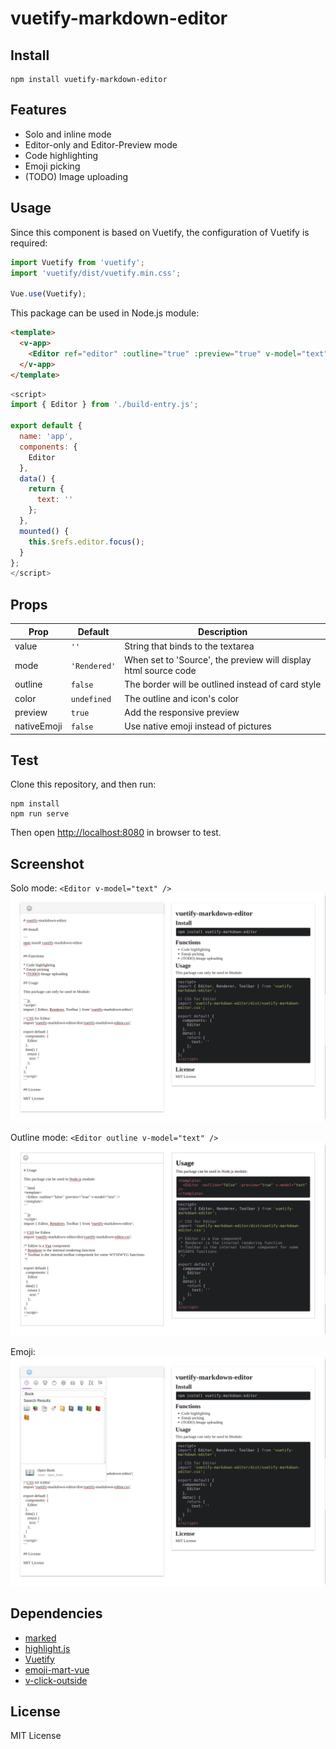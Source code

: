 # vuetify-markdown-editor

## Install 

```
npm install vuetify-markdown-editor
```

## Features

* Solo and inline mode
* Editor-only and Editor-Preview mode
* Code highlighting
* Emoji picking
* (TODO) Image uploading

## Usage

Since this component is based on Vuetify,
the configuration of Vuetify is required:

```js
import Vuetify from 'vuetify';
import 'vuetify/dist/vuetify.min.css';

Vue.use(Vuetify);
```

This package can be used in Node.js module:

```html
<template>
  <v-app>
    <Editor ref="editor" :outline="true" :preview="true" v-model="text" />
  </v-app>
</template>
```

```js
<script>
import { Editor } from './build-entry.js';

export default {
  name: 'app',
  components: {
    Editor
  },
  data() {
    return {
      text: ''
    };
  },
  mounted() {
    this.$refs.editor.focus();
  }
};
</script>
```

## Props

| Prop        | Default      | Description                                                     |
|-------------|--------------|-----------------------------------------------------------------|
| value       | `''`         | String that binds to the textarea                               |
| mode        | `'Rendered'` | When set to 'Source', the preview will display html source code |
| outline     | `false`      | The border will be outlined instead of card style               |
| color       | `undefined`  | The outline and icon's color                                    |
| preview     | `true`       | Add the responsive preview                                      |
| nativeEmoji | `false`      | Use native emoji instead of pictures                            |


## Test

Clone this repository,
and then run:

```
npm install
npm run serve
```

Then open <http://localhost:8080> in browser to test.


## Screenshot

Solo mode: `<Editor v-model="text" />`
![Screenshot](Screenshot.png)

Outline mode: `<Editor outline v-model="text" />`
![Screenshot-Outline](Screenshot-Outline.png)

Emoji:
![Screenshot-Emoji](Screenshot-Emoji.png)


## Dependencies

* [marked](https://github.com/markedjs/marked)
* [highlight.js](https://github.com/highlightjs/highlight.js)
* [Vuetify](https://github.com/vuetifyjs/vuetify)
* [emoji-mart-vue](https://github.com/serebrov/emoji-mart-vue)
* [v-click-outside](https://github.com/ndelvalle/v-click-outside)

## License

MIT License

